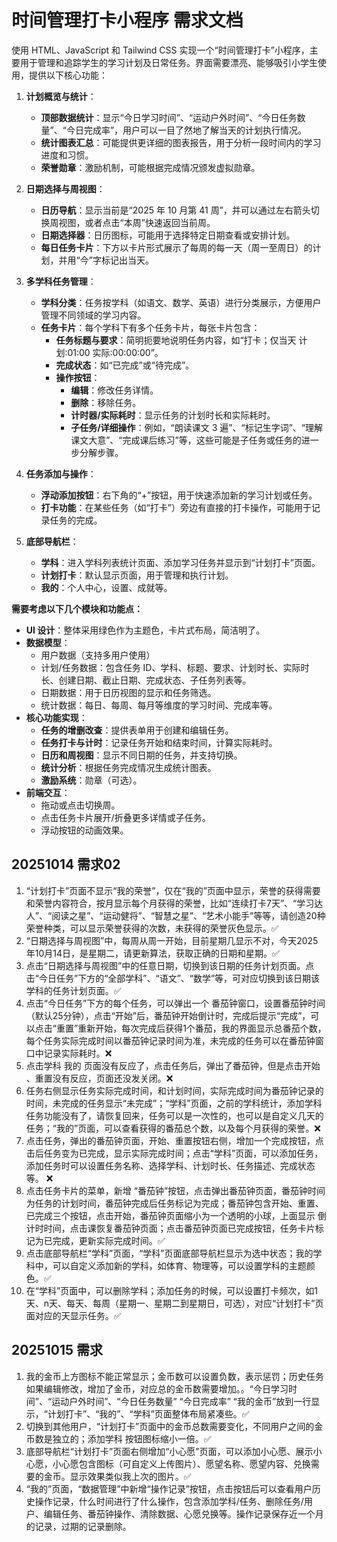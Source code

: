 # 时间管理打卡小程序 需求文档

使用 HTML、JavaScript 和 Tailwind CSS 实现一个“时间管理打卡”小程序，主要用于管理和追踪学生的学习计划及日常任务。界面需要漂亮、能够吸引小学生使用，提供以下核心功能：

1.  **计划概览与统计**：

    - **顶部数据统计**：显示“今日学习时间”、“运动户外时间”、“今日任务数量”、“今日完成率”，用户可以一目了然地了解当天的计划执行情况。
    - **统计图表汇总**：可能提供更详细的图表报告，用于分析一段时间内的学习进度和习惯。
    - **荣誉勋章**：激励机制，可能根据完成情况颁发虚拟勋章。

2.  **日期选择与周视图**：

    - **日历导航**：显示当前是“2025 年 10 月第 41 周”，并可以通过左右箭头切换周视图，或者点击“本周”快速返回当前周。
    - **日期选择器**：日历图标，可能用于选择特定日期查看或安排计划。
    - **每日任务卡片**：下方以卡片形式展示了每周的每一天（周一至周日）的计划，并用“今”字标记出当天。

3.  **多学科任务管理**：

    - **学科分类**：任务按学科（如语文、数学、英语）进行分类展示，方便用户管理不同领域的学习内容。
    - **任务卡片**：每个学科下有多个任务卡片，每张卡片包含：
      - **任务标题与要求**：简明扼要地说明任务内容，如“打卡；仅当天 计划:01:00 实际:00:00:00”。
      - **完成状态**：如“已完成”或“待完成”。
      - **操作按钮**：
        - **编辑**：修改任务详情。
        - **删除**：移除任务。
        - **计时器/实际耗时**：显示任务的计划时长和实际耗时。
        - **子任务/详细操作**：例如，“朗读课文 3 遍”、“标记生字词”、“理解课文大意”、“完成课后练习”等，这些可能是子任务或任务的进一步分解步骤。

4.  **任务添加与操作**：

    - **浮动添加按钮**：右下角的“+”按钮，用于快速添加新的学习计划或任务。
    - **打卡功能**：在某些任务（如“打卡”）旁边有直接的打卡操作，可能用于记录任务的完成。

5.  **底部导航栏**：
    - **学科**：进入学科列表统计页面、添加学习任务并显示到“计划打卡”页面。
    - **计划打卡**：默认显示页面，用于管理和执行计划。
    - **我的**：个人中心，设置、成就等。

**需要考虑以下几个模块和功能点：**

- **UI 设计**：整体采用绿色作为主题色，卡片式布局，简洁明了。
- **数据模型**：
  - 用户数据（支持多用户使用）
  - 计划/任务数据：包含任务 ID、学科、标题、要求、计划时长、实际时长、创建日期、截止日期、完成状态、子任务列表等。
  - 日期数据：用于日历视图的显示和任务筛选。
  - 统计数据：每日、每周、每月等维度的学习时间、完成率等。
- **核心功能实现**：
  - **任务的增删改查**：提供表单用于创建和编辑任务。
  - **任务打卡与计时**：记录任务开始和结束时间，计算实际耗时。
  - **日历和周视图**：显示不同日期的任务，并支持切换。
  - **统计分析**：根据任务完成情况生成统计图表。
  - **激励系统**：勋章（可选）。
- **前端交互**：
  - 拖动或点击切换周。
  - 点击任务卡片展开/折叠更多详情或子任务。
  - 浮动按钮的动画效果。

## 20251014 需求02

1. “计划打卡”页面不显示“我的荣誉”，仅在“我的”页面中显示，荣誉的获得需要和荣誉内容符合，按月显示每个月获得的荣誉，比如“连续打卡7天”、“学习达人”、“阅读之星”、“运动健将”、“智慧之星”、“艺术小能手”等等，请创造20种荣誉种类，可以显示荣誉获得的次数，未获得的荣誉灰色显示。✅
2. “日期选择与周视图”中，每周从周一开始，目前星期几显示不对，今天2025年10月14日，是星期二，请更新算法，获取正确的日期和星期。✅
3. 点击“日期选择与周视图”中的任意日期，切换到该日期的任务计划页面。点击“今日任务”下方的“全部学科”、“语文”、“数学”等，可对应切换到该日期该学科的任务计划页面。✅
4. 点击“今日任务”下方的每个任务，可以弹出一个 番茄钟窗口，设置番茄钟时间（默认25分钟），点击“开始”后，番茄钟开始倒计时，完成后提示“完成”，可以点击“重置”重新开始，每次完成后获得1个番茄，我的界面显示总番茄个数，每个任务实际完成时间以番茄钟记录时间为准，未完成的任务可以在番茄钟窗口中记录实际耗时。❌
5. 点击学科 我的  页面没有反应了，点击任务后，弹出了番茄钟，但是点击开始 、重置没有反应，页面还没发关闭。❌
6. 任务右侧显示任务实际完成时间，和计划时间，实际完成时间为番茄钟记录的时间，未完成的任务显示“未完成”；“学科”页面，之前的学科统计，添加学科任务功能没有了，请恢复回来，任务可以是一次性的，也可以是自定义几天的任务；“我的”页面，可以查看获得的番茄总个数，以及每个月获得的荣誉。❌
7. 点击任务，弹出的番茄钟页面，开始、重置按钮右侧，增加一个完成按钮，点击后任务变为已完成，显示实际完成时间；点击“学科”页面，可以添加任务，添加任务时可以设置任务名称、选择学科、计划时长、任务描述、完成状态等。 ❌
8. 点击任务卡片的菜单，新增 “番茄钟”按钮，点击弹出番茄钟页面，番茄钟时间为任务的计划时间，番茄钟完成后任务标记为完成；番茄钟包含开始、重置、已完成三个按钮，点击开始，番茄钟页面缩小为一个透明的小球，上面显示 倒计时时间，点击课恢复番茄钟页面；点击番茄钟页面已完成按钮，任务卡片标记为已完成，更新实际完成时间。✅
9. 点击底部导航栏“学科”页面，“学科”页面底部导航栏显示为选中状态；我的学科中，可以自定义添加新的学科，如体育、物理等，可以设置学科的主题颜色。✅
10. 在“学科”页面中，可以删除学科；添加任务的时候，可以设置打卡频次，如1天、n天、每天、每周（星期一、星期二到星期日，可选），对应“计划打卡”页面对应的天显示任务。✅

## 20251015 需求
1. 我的金币上方图标不能正常显示；金币数可以设置负数，表示惩罚；历史任务如果编辑修改，增加了金币，对应总的金币数需要增加。。“今日学习时间”、“运动户外时间”、“今日任务数量” “今日完成率” “我的金币”放到一行显示，“计划打卡”、“我的”、“学科”页面整体布局紧凑些。✅
2. 切换到其他用户，“计划打卡”页面中的金币总数需要变化，不同用户之间的金币数是独立的；添加学科 按钮图标缩小一倍。✅
3. 底部导航栏“计划打卡”页面右侧增加“小心愿”页面，可以添加小心愿、展示小心愿，小心愿包含图标（可自定义上传图片）、愿望名称、愿望内容、兑换需要的金币。显示效果类似我上次的图片。✅
4. “我的”页面，“数据管理”中新增“操作记录”按钮，点击按钮后可以查看用户历史操作记录，什么时间进行了什么操作，包含添加学科/任务、删除任务/用户、编辑任务、番茄钟操作、清除数据、心愿兑换等。操作记录保存近一个月的记录，过期的记录删除。
